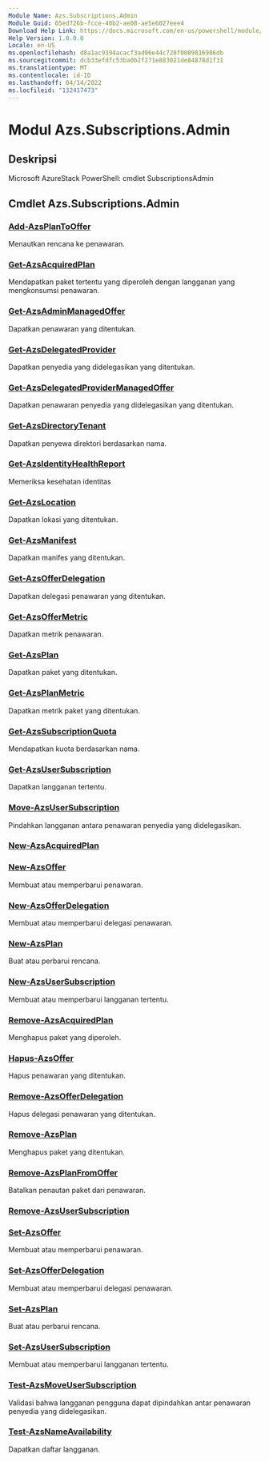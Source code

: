 ```yaml
---
Module Name: Azs.Subscriptions.Admin
Module Guid: 05ed726b-fcce-40b2-ae08-ae5e6027eee4
Download Help Link: https://docs.microsoft.com/en-us/powershell/module/azs.subscriptions.admin
Help Version: 1.0.0.0
Locale: en-US
ms.openlocfilehash: d8a1ac9394acacf3ad06e44c728f0009816986db
ms.sourcegitcommit: dcb33efdfc53ba0b2f271e883021de84878d1f31
ms.translationtype: MT
ms.contentlocale: id-ID
ms.lasthandoff: 04/14/2022
ms.locfileid: "132417473"
---
```

# Modul Azs.Subscriptions.Admin
## Deskripsi
Microsoft AzureStack PowerShell: cmdlet SubscriptionsAdmin

## Cmdlet Azs.Subscriptions.Admin
### [Add-AzsPlanToOffer](Add-AzsPlanToOffer.md)
Menautkan rencana ke penawaran.

### [Get-AzsAcquiredPlan](Get-AzsAcquiredPlan.md)
Mendapatkan paket tertentu yang diperoleh dengan langganan yang mengkonsumsi penawaran.

### [Get-AzsAdminManagedOffer](Get-AzsAdminManagedOffer.md)
Dapatkan penawaran yang ditentukan.

### [Get-AzsDelegatedProvider](Get-AzsDelegatedProvider.md)
Dapatkan penyedia yang didelegasikan yang ditentukan.

### [Get-AzsDelegatedProviderManagedOffer](Get-AzsDelegatedProviderManagedOffer.md)
Dapatkan penawaran penyedia yang didelegasikan yang ditentukan.

### [Get-AzsDirectoryTenant](Get-AzsDirectoryTenant.md)
Dapatkan penyewa direktori berdasarkan nama.

### [Get-AzsIdentityHealthReport](Get-AzsIdentityHealthReport.md)
Memeriksa kesehatan identitas

### [Get-AzsLocation](Get-AzsLocation.md)
Dapatkan lokasi yang ditentukan.

### [Get-AzsManifest](Get-AzsManifest.md)
Dapatkan manifes yang ditentukan.

### [Get-AzsOfferDelegation](Get-AzsOfferDelegation.md)
Dapatkan delegasi penawaran yang ditentukan.

### [Get-AzsOfferMetric](Get-AzsOfferMetric.md)
Dapatkan metrik penawaran.

### [Get-AzsPlan](Get-AzsPlan.md)
Dapatkan paket yang ditentukan.

### [Get-AzsPlanMetric](Get-AzsPlanMetric.md)
Dapatkan metrik paket yang ditentukan.

### [Get-AzsSubscriptionQuota](Get-AzsSubscriptionQuota.md)
Mendapatkan kuota berdasarkan nama.

### [Get-AzsUserSubscription](Get-AzsUserSubscription.md)
Dapatkan langganan tertentu.

### [Move-AzsUserSubscription](Move-AzsUserSubscription.md)
Pindahkan langganan antara penawaran penyedia yang didelegasikan.

### [New-AzsAcquiredPlan](New-AzsAcquiredPlan.md)


### [New-AzsOffer](New-AzsOffer.md)
Membuat atau memperbarui penawaran.

### [New-AzsOfferDelegation](New-AzsOfferDelegation.md)
Membuat atau memperbarui delegasi penawaran.

### [New-AzsPlan](New-AzsPlan.md)
Buat atau perbarui rencana.

### [New-AzsUserSubscription](New-AzsUserSubscription.md)
Membuat atau memperbarui langganan tertentu.

### [Remove-AzsAcquiredPlan](Remove-AzsAcquiredPlan.md)
Menghapus paket yang diperoleh.

### [Hapus-AzsOffer](Remove-AzsOffer.md)
Hapus penawaran yang ditentukan.

### [Remove-AzsOfferDelegation](Remove-AzsOfferDelegation.md)
Hapus delegasi penawaran yang ditentukan.

### [Remove-AzsPlan](Remove-AzsPlan.md)
Menghapus paket yang ditentukan.

### [Remove-AzsPlanFromOffer](Remove-AzsPlanFromOffer.md)
Batalkan penautan paket dari penawaran.

### [Remove-AzsUserSubscription](Remove-AzsUserSubscription.md)


### [Set-AzsOffer](Set-AzsOffer.md)
Membuat atau memperbarui penawaran.

### [Set-AzsOfferDelegation](Set-AzsOfferDelegation.md)
Membuat atau memperbarui delegasi penawaran.

### [Set-AzsPlan](Set-AzsPlan.md)
Buat atau perbarui rencana.

### [Set-AzsUserSubscription](Set-AzsUserSubscription.md)
Membuat atau memperbarui langganan tertentu.

### [Test-AzsMoveUserSubscription](Test-AzsMoveUserSubscription.md)
Validasi bahwa langganan pengguna dapat dipindahkan antar penawaran penyedia yang didelegasikan.

### [Test-AzsNameAvailability](Test-AzsNameAvailability.md)
Dapatkan daftar langganan.

